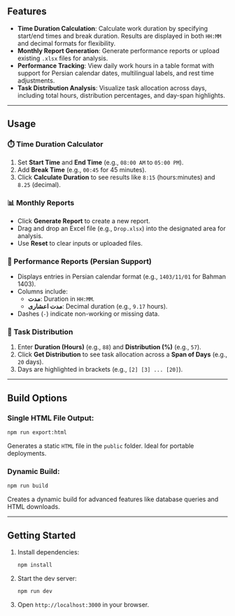 ## Features

- **Time Duration Calculation**: Calculate work duration by specifying start/end times and break duration. Results are displayed in both `HH:MM` and decimal formats for flexibility.
- **Monthly Report Generation**: Generate performance reports or upload existing `.xlsx` files for analysis.
- **Performance Tracking**: View daily work hours in a table format with support for Persian calendar dates, multilingual labels, and rest time adjustments.
- **Task Distribution Analysis**: Visualize task allocation across days, including total hours, distribution percentages, and day-span highlights.

---

## Usage

### ⏱️ Time Duration Calculator
1. Set **Start Time** and **End Time** (e.g., `08:00 AM` to `05:00 PM`).
2. Add **Break Time** (e.g., `00:45` for 45 minutes).
3. Click **Calculate Duration** to see results like `8:15` (hours:minutes) and `8.25` (decimal).

### 📊 Monthly Reports
- Click **Generate Report** to create a new report.
- Drag and drop an Excel file (e.g., `Drop.xlsx`) into the designated area for analysis.
- Use **Reset** to clear inputs or uploaded files.

### 📅 Performance Reports (Persian Support)
- Displays entries in Persian calendar format (e.g., `1403/11/01` for Bahman 1403).
- Columns include:
  - **مدت**: Duration in `HH:MM`.
  - **مدت اعشاری**: Decimal duration (e.g., `9.17` hours).
- Dashes (`-`) indicate non-working or missing data.

### 📌 Task Distribution
1. Enter **Duration (Hours)** (e.g., `88`) and **Distribution (%)** (e.g., `57`).
2. Click **Get Distribution** to see task allocation across a **Span of Days** (e.g., `20` days).
3. Days are highlighted in brackets (e.g., `[2] [3] ... [20]`).

---

## Build Options

### Single HTML File Output:
```bash
npm run export:html
```
Generates a static `HTML` file in the `public` folder. Ideal for portable deployments.

### Dynamic Build:
```bash
npm run build
```
Creates a dynamic build for advanced features like database queries and HTML downloads.

---

## Getting Started

1. Install dependencies:
   ```bash
   npm install
   ```
2. Start the dev server:
   ```bash
   npm run dev
   ```
3. Open `http://localhost:3000` in your browser.